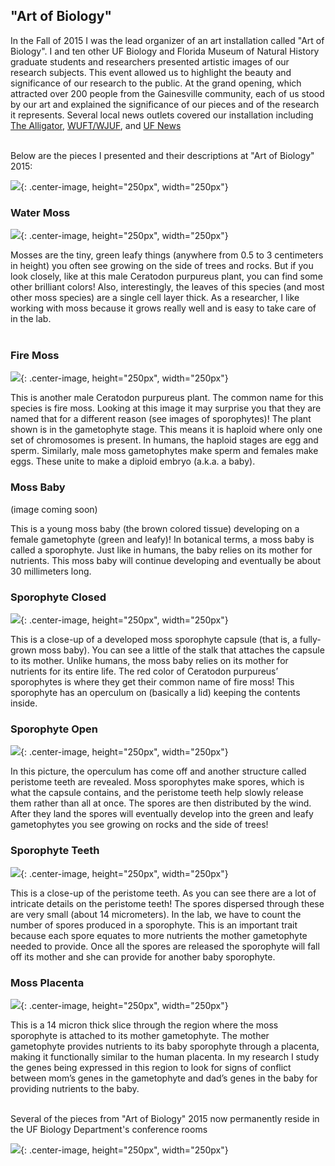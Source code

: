 
## "Art of Biology"

In the Fall of 2015 I was the lead organizer of an art installation called "Art of Biology". I and ten other UF Biology and Florida Museum of Natural History graduate students and researchers presented artistic images of our research subjects. This event allowed us to highlight the beauty and significance of our research to the public. At the grand opening, which attracted over 200 people from the Gainesville community, each of us stood by our art and explained the significance of our pieces and of the research it represents. Several local news outlets covered our installation including [The Alligator]( https://www.alligator.org/news/local/hippodrome-features-students-research-projects-as-art/article_99e2a4fe-88f7-11e5-ad7e-6fe2d3424b1c.html), [WUFT/WJUF](https://www.wuft.org/news/2015/11/17/uf-scientists-graduate-students-turn-plant-research-into-art/), and [UF News](http://news.ufl.edu/articles/2015/11/finding-beauty-in-biology.php)

<br/>
Below are the pieces I presented and their descriptions at "Art of Biology" 2015:
<br/>

![](/Images/carey_installation.jpg){: .center-image, height="250px", width="250px"}

### Water Moss

![](/Images/water_moss.jpg){: .center-image, height="250px", width="250px"}

Mosses are the tiny, green leafy things (anywhere from 0.5 to 3 centimeters in height) you often see growing on the side of trees and rocks. But if you look closely, like at this male Ceratodon purpureus plant, you can find some other brilliant colors! Also, interestingly, the leaves of this species (and most other moss species) are a single cell layer thick. As a researcher, I like working with moss because it grows really well and is easy to take care of in the lab.<br/><br/>

### Fire Moss

![](/Images/fire_moss.jpg){: .center-image, height="250px", width="250px"}

This is another male Ceratodon purpureus plant. The common name for this species is fire moss. Looking at this image it may surprise you that they are named that for a different reason (see images of sporophytes)! The plant shown is in the gametophyte stage. This means it is haploid where only one set of chromosomes is present. In humans, the haploid stages are egg and sperm. Similarly, male moss gametophytes make sperm and females make eggs. These unite to make a diploid embryo (a.k.a. a baby).

### Moss Baby

(image coming soon)

This is a young moss baby (the brown colored tissue) developing on a female gametophyte (green and leafy)! In botanical terms, a moss baby is called a sporophyte. Just like in humans, the baby relies on its mother for nutrients. This moss baby will continue developing and eventually be about 30 millimeters long.


### Sporophyte Closed

![](/Images/sporophyte_closed.jpg){: .center-image, height="250px", width="250px"}

This is a close-up of a developed moss sporophyte capsule (that is, a fully-grown moss baby). You can see a little of the stalk that attaches the capsule to its mother. Unlike humans, the moss baby relies on its mother for nutrients for its entire life. The red color of Ceratodon purpureus’ sporophytes is where they get their common name of fire moss! This sporophyte has an operculum on (basically a lid) keeping the contents inside.

### Sporophyte Open

![](/Images/sporophyte_open.jpg){: .center-image, height="250px", width="250px"}

In this picture, the operculum has come off and another structure called peristome teeth are revealed. Moss sporophytes make spores, which is what the capsule contains, and the peristome teeth help slowly release them rather than all at once. The spores are then distributed by the wind. After they land the spores will eventually develop into the green and leafy gametophytes you see growing on rocks and the side of trees! 

### Sporophyte Teeth

![](/Images/sporophyte_teeth.jpg){: .center-image, height="250px", width="250px"}

This is a close-up of the peristome teeth. As you can see there are a lot of intricate details on the peristome teeth! The spores dispersed through these are very small (about 14 micrometers). In the lab, we have to count the number of spores produced in a sporophyte. This is an important trait because each spore equates to more nutrients the mother gametophyte needed to provide. Once all the spores are released the sporophyte will fall off its mother and she can provide for another baby sporophyte. 

### Moss Placenta

![](/Images/placenta.jpg){: .center-image, height="250px", width="250px"}

This is a 14 micron thick slice through the region where the moss sporophyte is attached to its mother gametophyte. The mother gametophyte provides nutrients to its baby sporophyte through a placenta, making it functionally similar to the human placenta. In my research I study the genes being expressed in this region to look for signs of conflict between mom’s genes in the gametophyte and dad’s genes in the baby for providing nutrients to the baby.
<br/><br/>

Several of the pieces from "Art of Biology" 2015 now permanently reside in the UF Biology Department's conference rooms

![](/Images/222_Carr_art.jpg){: .center-image, height="250px", width="250px"}

